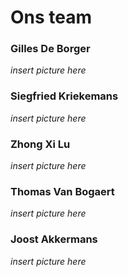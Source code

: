 # Ons team 
### Gilles De Borger 
*insert picture here* 
### Siegfried Kriekemans 
*insert picture here* 
### Zhong Xi Lu 
*insert picture here* 
### Thomas Van Bogaert 
*insert picture here* 
### Joost Akkermans 
*insert picture here* 
